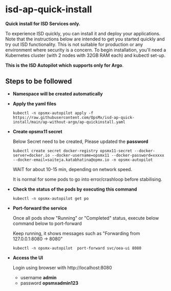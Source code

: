 # isd-ap-quick-install

**Quick install for ISD Services only.**

To experience ISD quickly, you can install it and deploy your applications. Note that the instructions below are intended to get you started quickly and try out ISD functionality. This is not suitable for production or any environment where security is a concern.
To begin installation, you'll need a Kubernetes cluster  (with 2 nodes with 32GB RAM each) and kubectl set-up.

**This is the ISD Autopilot which supports only for Argo**.

## Steps to be followed

- **Namespace will be created automatically**

- **Apply the yaml files**

      kubectl -n opsmx-autopilot apply -f https://raw.githubusercontent.com/OpsMx/isd-ap-quick-install/main/ap-without-argo/ap-quickinstall.yaml

- **Create opsmx11 secret**

   Below Secret need to be created, Please updated the **password**

      kubectl create secret docker-registry opsmx11-secret --docker-server=docker.io --docker-username=opsmx11 --docker-password=xxxxx --docker-email=saiteja.katabhatina@opmx.io -n opsmx-autopilot

   WAIT for about 10-15 min, depending on network speed.
 
   It is normal for some pods to go into error/crashloop before stabilising.

 - **Check the status of the pods by executing this command**

       kubectl -n opsmx-autopilot get po

 - **Port-forward the service**
 
     Once all pods show "Running" or "Completed" status, execute below command below to port-forward
      
     Keep running, it shows messages such as "Forwarding from 127.0.0.1:8080 -> 8080"
       
       kubectl -n opsmx-autopilot  port-forward svc/oea-ui 8080 
      

 - **Access the UI**
      
     Login using browser with http://localhost:8080  
     
     - username **admin**
     - password **opsmxadmin123**
